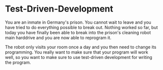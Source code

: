 # Test-Driven-Development

You are an inmate in Germany's prison. You cannot wait to leave and you have tried to do everything possible to break out. Nothing worked so far, but today you have finally been able to break into the prison's cleaning robot main harddrive and you are now able to reprogram it.

The robot only visits your room once a day and you then need to change its programming. You really want to make sure that your program will work well, so you want to make sure to use test-driven development for writing the program.
